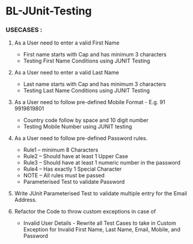 # BL-JUnit-Testing

### USECASES :

1. As a User need to enter a valid First Name
   - First name starts with Cap and has minimum 3 characters
   - Testing First Name Conditions using JUNIT Testing

2. As a User need to enter a valid Last Name
   - Last name starts with Cap and has minimum 3 characters
   - Testing Last Name Conditions using JUNIT Testing

3. As a User need to follow pre-defined
   Mobile Format - E.g. 91 9919819801
   - Country code follow by space and 10 digit number
   - Testing Mobile Number using JUNIT testing

4. As a User need to follow pre-defined Password rules.
   - Rule1 – minimum 8 Characters
   - Rule2 – Should have at least 1 Upper Case
   - Rule3 – Should have at least 1 numeric number in the password
   - Rule4 – Has exactly 1 Special Character  
   - NOTE  – All rules must be passed
   * Parameterised Test to validate Password

5. Write JUnit Parameterised Test to validate multiple entry 
   for the Email Address.

6. Refactor the Code to throw custom exceptions in case of
   - Invalid User Details - Rewrite all Test Cases to take in Custom
     Exception for Invalid First Name, Last Name,
     Email, Mobile, and Password
